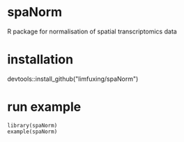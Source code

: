 # spaNorm
R package for normalisation of spatial transcriptomics data

# installation
devtools::install_github("limfuxing/spaNorm")

# run example
```{r}
library(spaNorm)
example(spaNorm)
```
